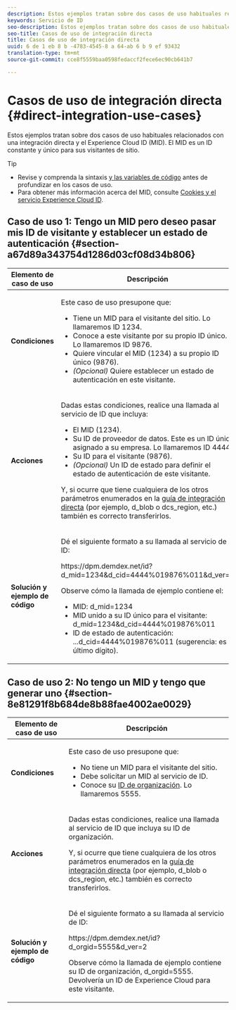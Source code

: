 ```yaml
---
description: Estos ejemplos tratan sobre dos casos de uso habituales relacionados con una integración directa y el Experience Cloud ID (MID). El MID es un ID constante y único para sus visitantes de sitio.
keywords: Servicio de ID
seo-description: Estos ejemplos tratan sobre dos casos de uso habituales relacionados con una integración directa y el Experience Cloud ID (MID). El MID es un ID constante y único para sus visitantes de sitio.
seo-title: Casos de uso de integración directa
title: Casos de uso de integración directa
uuid: 6 de 1 eb 8 b -4783-4545-8 a 64-ab 6 b 9 ef 93432
translation-type: tm+mt
source-git-commit: cce8f5559baa0598fedaccf2fece6ec90cb641b7

---
```



# Casos de uso de integración directa {#direct-integration-use-cases}

Estos ejemplos tratan sobre dos casos de uso habituales relacionados con una integración directa y el Experience Cloud ID (MID). El MID es un ID constante y único para sus visitantes de sitio.

>[!TIP]
>
>* Revise y comprenda la sintaxis [y las variables de código](../mcvid-implementation-guides/mcvid-direct-integration.md#concept-4cd3206a84bb4687af0b312ae09648b9) antes de profundizar en los casos de uso.
>* Para obtener más información acerca del MID, consulte [Cookies y el servicio Experience Cloud ID](../mcvid-introduction/mcvid-cookies.md).
>



## Caso de uso 1: Tengo un MID pero deseo pasar mis ID de visitante y establecer un estado de autenticación {#section-a67d89a343754d1286d03cf08d34b806}

<table id="table_DA8840FCB51541109FE6DF20430E8924"> 
 <thead> 
  <tr> 
   <th colname="col1" class="entry"> Elemento de caso de uso </th> 
   <th colname="col2" class="entry"> Descripción </th> 
  </tr> 
 </thead>
 <tbody> 
  <tr> 
   <td colname="col1"> <p> <b>Condiciones</b> </p> </td> 
   <td colname="col2"> <p>Este caso de uso presupone que: </p> 
    <ul id="ul_F20231F83EE84889B78971A64E758757"> 
     <li id="li_20F3E96493724CD2BAF4B20AEE5CBF23">Tiene un MID para el visitante del sitio. Lo llamaremos ID 1234. </li> 
     <li id="li_A358C58CC58C4FCBB7250F5ED108AA71">Conoce a este visitante por su propio ID único. Lo llamaremos ID 9876. </li> 
     <li id="li_D93CE7182EBE4927A5C7A0BF414C03BC">Quiere vincular el MID (1234) a su propio ID único (9876). </li> 
     <li id="li_4611146E56624C2AB647733487A3F046"> <i>(Opcional)</i> Quiere establecer un estado de autenticación en este visitante. </li> 
    </ul> </td> 
  </tr> 
  <tr> 
   <td colname="col1"> <p> <b>Acciones</b> </p> </td> 
   <td colname="col2"> <p>Dadas estas condiciones, realice una llamada al servicio de ID que incluya: </p> 
    <ul id="ul_9ECB1A65266644E89E949C57D202D5A4"> 
     <li id="li_10A6F5A9C54D44A08F4F2E405E6019E2">El MID (1234). </li> 
     <li id="li_4869572B40E54C54B88A2474DAC475A8">Su ID de proveedor de datos. Este es un ID único asignado a su empresa. Lo llamaremos ID 4444. </li> 
     <li id="li_05C8ED47488C4E289D84093127EC7B19">Su ID para el visitante (9876). </li> 
     <li id="li_3D1556AD18C843828A362CC604A9F76B"> <i>(Opcional)</i> Un ID de estado para definir el estado de autenticación de este visitante. </li> 
    </ul> <p>Y, si ocurre que tiene cualquiera de los otros parámetros enumerados en la <a href="../mcvid-implementation-guides/mcvid-direct-integration.md#concept-4cd3206a84bb4687af0b312ae09648b9" format="dita" scope="local"> guía de integración directa</a> (por ejemplo,<span class="codeph"> d_blob</span> o <span class="codeph">dcs_region</span>, etc.) también es correcto transferirlos.  </p> </td> 
  </tr> 
  <tr> 
   <td colname="col1"> <p> <b>Solución y ejemplo de código</b> </p> </td> 
   <td colname="col2"> <p>Dé el siguiente formato a su llamada al servicio de ID: </p> <p> <span class="codeph">https://dpm.demdex.net/id?d_mid=1234&amp;d_cid=4444%019876%011&amp;d_ver=2</span> </p> <p>Observe cómo la llamada de ejemplo contiene el: </p> 
    <ul id="ul_0667FBFD8D3C46BDBD027F484691EC97"> 
     <li id="li_FAB1FAE703DB48D1A32EE72684028964">MID: <span class="codeph">d_mid=1234</span> </li> 
     <li id="li_C97B74FF444F4BB4B4A5CB1CBBE52249">MID unido a su ID único para el visitante: <span class="codeph">d_mid=1234&amp;d_cid=4444%019876%011</span> </li> 
     <li id="li_D428DBF765234DD78DDF152C5EE8AB69">ID de estado de autenticación: <span class="codeph">...d_cid=4444%019876%011</span> (sugerencia: es el último dígito). </li> 
    </ul> </td> 
  </tr> 
 </tbody> 
</table>

## Caso de uso 2: No tengo un MID y tengo que generar uno {#section-8e81291f8b684de8b88fae4002ae0029}

<table id="table_666A92693F8A413096DF6A64770C1141"> 
 <thead> 
  <tr> 
   <th colname="col1" class="entry"> Elemento de caso de uso </th> 
   <th colname="col2" class="entry"> Descripción </th> 
  </tr> 
 </thead>
 <tbody> 
  <tr> 
   <td colname="col1"> <p> <b>Condiciones</b> </p> </td> 
   <td colname="col2"> <p>Este caso de uso presupone que: </p> 
    <ul id="ul_BF3BD821907B46A4B2EFA63146D35722"> 
     <li id="li_E658AE0671D14558B65FDD8992F25996">No tiene un MID para el visitante del sitio. </li> 
     <li id="li_28A48BB3F71C4E4297F95A2D3E10AD7B">Debe solicitar un MID al servicio de ID. </li> 
     <li id="li_E2C306B9308D41E5BFE2F23EF48F5A41">Conoce su <a href="../mcvid-reference/mcvid-requirements.md#section-a02f537129a64ffbb690d5738d360c26" format="dita" scope="local">ID de organización</a>. Lo llamaremos 5555. </li> 
    </ul> </td> 
  </tr> 
  <tr> 
   <td colname="col1"> <p> <b>Acciones</b> </p> </td> 
   <td colname="col2"> <p>Dadas estas condiciones, realice una llamada al servicio de ID que incluya su ID de organización. </p> <p>Y, si ocurre que tiene cualquiera de los otros parámetros enumerados en la <a href="../mcvid-implementation-guides/mcvid-direct-integration.md#concept-4cd3206a84bb4687af0b312ae09648b9" format="dita" scope="local"> guía de integración directa</a> (por ejemplo,<span class="codeph"> d_blob</span> o <span class="codeph">dcs_region</span>, etc.) también es correcto transferirlos.  </p> </td> 
  </tr> 
  <tr> 
   <td colname="col1"> <p> <b>Solución y ejemplo de código</b> </p> </td> 
   <td colname="col2"> <p>Dé el siguiente formato a su llamada al servicio de ID: </p> <p> <span class="codeph">https://dpm.demdex.net/id?d_orgid=5555&amp;d_ver=2</span> </p> <p>Observe cómo la llamada de ejemplo contiene su ID de organización, <span class="codeph">d_orgid=5555</span>. Devolvería un ID de <span class="keyword">Experience Cloud</span> para este visitante. </p> </td> 
  </tr> 
 </tbody> 
</table>

